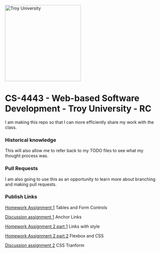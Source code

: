 <img src="https://d28htnjz2elwuj.cloudfront.net/wp-content/uploads/2019/02/27120034/Troy-University.jpg" alt="Troy University" width="250px" height="250px">

# CS-4443 - Web-based Software Development - Troy University - RC

I am making this repo so that I can more efficiently share my work with the class.

### Historical knowledge

This will also allow me to refer back to my TODO files to see what my thought process was.

### Pull Requests

I am also going to use this as an opportunity to learn more about branching and making pull requests.

### Publish Links

<a href="http://prism.troy.edu/rcoones/CS4443/homework1/">Homework Assignment 1</a>
Tables and Form Controls

<a href="http://prism.troy.edu/rcoones/cs4443/discussion1/html/index.html">Discussion assignment 1</a>
Anchor Links

<a href="http://prism.troy.edu/rcoones/CS4443/homework2/project1/">Homework Assignment 2 part 1</a>
Links with style

<a href="http://prism.troy.edu/rcoones/CS4443/homework2/project2/">Homework Assignment 2 part 2</a>
Flexbox and CSS

<a href="http://prism.troy.edu/rcoones/CS4443/discussion2/">Discussion assignment 2</a>
CSS Tranform
